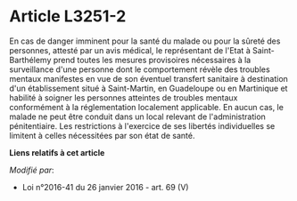 # Article L3251-2

En cas de danger imminent pour la santé du malade ou pour la sûreté des personnes, attesté par un avis médical, le
représentant de l'Etat à Saint-Barthélemy prend toutes les mesures provisoires nécessaires à la surveillance d'une personne
dont le comportement révèle des troubles mentaux manifestes en vue de son éventuel transfert sanitaire à destination d'un
établissement situé à Saint-Martin, en Guadeloupe ou en Martinique et habilité à soigner les personnes atteintes de troubles
mentaux conformément à la réglementation localement applicable. En aucun cas, le malade ne peut être conduit dans un local
relevant de l'administration pénitentiaire. Les restrictions à l'exercice de ses libertés individuelles se limitent à celles
nécessitées par son état de santé.

**Liens relatifs à cet article**

_Modifié par_:

  - Loi n°2016-41 du 26 janvier 2016 - art. 69 (V)
